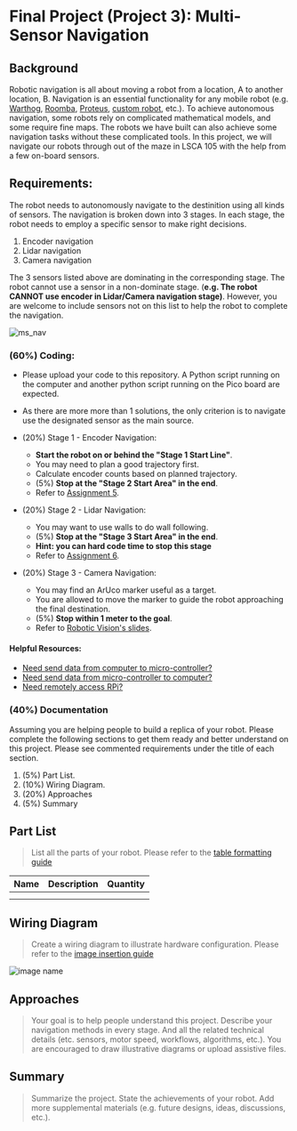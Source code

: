 # Final Project (Project 3): Multi-Sensor Navigation

## Background
Robotic navigation is all about moving a robot from a location, A to another location, B. Navigation is an essential functionality for any mobile robot (e.g. [Warthog](https://youtu.be/GAveEaNZZZE?si=BLWMSZ36F_Ti4tfm), [Roomba](https://youtu.be/CvZTF6YNZUw?si=JsgiMpYMYitBodM5), [Proteus](https://youtu.be/LUnZXBL_lqA?si=6UPZwneYxQJavZvq), [custom robot](https://youtu.be/jkoGkAd0GYk?si=mJk2F5EOqjExs9uL), etc.). To achieve autonomous navigation, some robots rely on complicated mathematical models, and some require fine maps. The robots we have built can also achieve some navigation tasks without these complicated tools. In this project, we will navigate our robots through out of the maze in LSCA 105 with the help from a few on-board sensors.

## Requirements:
The robot needs to autonomously navigate to the destinition using all kinds of sensors. The navigation is broken down into 3 stages. In each stage, the robot needs to employ a specific sensor to make right decisions.
1. Encoder navigation
2. Lidar navigation
3. Camera navigation

The 3 sensors listed above are dominating in the corresponding stage. The robot cannot use a sensor in a non-dominate stage. (**e.g. The robot CANNOT use encoder in Lidar/Camera navigation stage)**. However, you are welcome to include sensors not on this list to help the robot to complete the navigation.

![ms_nav](https://github.com/linzhangUCA/3421tpl-preliminary_navigation/blob/2af4a8d311817a89cc7bffb8ad65318be96f1273/multi-sensor_navigation.png)


### (60%) Coding:
- Please upload your code to this repository. A Python script running on the computer and another python script running on the Pico board are expected. 
- As there are more more than 1 solutions, the only criterion is to navigate use the designated sensor as the main source.  
- (20%) Stage 1 - Encoder Navigation:
    - **Start the robot on or behind the "Stage 1 Start Line"**.
    - You may need to plan a good trajectory first.
    - Calculate encoder counts based on planned trajectory.
    - (5%) **Stop at the "Stage 2 Start Area" in the end**.
    - Refer to [Assignment 5](https://classroom.github.com/a/vAs41PAP).

- (20%) Stage 2 - Lidar Navigation:
    - You may want to use walls to do wall following.
    - (5%) **Stop at the "Stage 3 Start Area" in the end**.
    -  **Hint: you can hard code time to stop this stage**
    - Refer to [Assignment 6](https://classroom.github.com/a/0LxkqZrp).

- (20%) Stage 3 - Camera Navigation:
    - You may find an ArUco marker useful as a target.
    - You are allowed to move the marker to guide the robot approaching the final destination.
    - (5%) **Stop within 1 meter to the goal**.
    - Refer to [Robotic Vision's slides](https://linzhanguca.github.io/_docs/robotics_1-2023/1114/vision.pdf).
 
    
#### Helpful Resources:
- [Need send data from computer to micro-controller?](https://github.com/linzhangUCA/3421tpl-preliminary_navigation/blob/e9c1038da02bca8127d7bb059af717bda7670a1a/example_computer_talker_listener.py)
- [Need send data from micro-controller to computer?](https://github.com/linzhangUCA/3421tpl-preliminary_navigation/blob/9f3da94dea0d3793ad8117b58b8f6c77060568cf/example_pico_listener_talker.py)
- [Need remotely access RPi?](https://www.realvnc.com/en/connect/download/viewer/)

### (40%) Documentation
Assuming you are helping people to build a replica of your robot. Please complete the following sections to get them ready and better understand on this project. Please see commented requirements under the title of each section.
1. (5%) Part List.
2. (10%) Wiring Diagram.
3. (20%) Approaches
4. (5%) Summary

## Part List
> List all the parts of your robot. Please refer to the [table formatting guide](https://docs.github.com/en/get-started/writing-on-github/working-with-advanced-formatting/organizing-information-with-tables)

| Name | Description | Quantity |
| :--- | :---        |  :---:   |
|      |             |          |
|      |             |          |

## Wiring Diagram
> Create a wiring diagram to illustrate hardware configuration. Please refer to the [image insertion guide](https://docs.github.com/en/get-started/writing-on-github/getting-started-with-writing-and-formatting-on-github/basic-writing-and-formatting-syntax#images)

![image name](link)

## Approaches
> Your goal is to help people understand this project. Describe your navigation methods in every stage. And all the related technical details (etc. sensors, motor speed, workflows, algorithms, etc.). You are encouraged to draw illustrative diagrams or upload assistive files.

## Summary
> Summarize the project. State the achievements of your robot. Add more supplemental materials (e.g. future designs, ideas, discussions, etc.).
